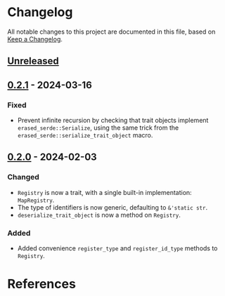 # Changelog

All notable changes to this project are documented in this file, based on [Keep a Changelog][keepachangelog].


## [Unreleased]


## [0.2.1] - 2024-03-16
### Fixed
- Prevent infinite recursion by checking that trait objects implement `erased_serde::Serialize`, using the same trick 
  from the `erased_serde::serialize_trait_object` macro.


## [0.2.0] - 2024-02-03
### Changed
- `Registry` is now a trait, with a single built-in implementation: `MapRegistry`.
- The type of identifiers is now generic, defaulting to `&'static str`.
- `deserialize_trait_object` is now a method on `Registry`.

### Added
- Added convenience `register_type` and `register_id_type` methods to `Registry`.


# References

[Unreleased]: https://github.com/Gohla/serde_flexitos/compare/release/0.2.1...HEAD
[0.2.1]: https://github.com/Gohla/serde_flexitos/compare/release/0.2.0...release/0.2.1
[0.2.0]: https://github.com/Gohla/serde_flexitos/compare/release/0.1.0...release/0.2.0
[0.1.0]: https://github.com/Gohla/serde_flexitos/compare/...release/0.1.0

[keepachangelog]: https://keepachangelog.com/en/1.0.0/

